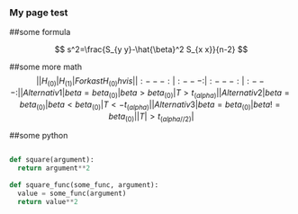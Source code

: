 ### My page test

##some formula

$$
s^2=\frac{S_{y y}-\hat{\beta}^2 S_{x x}}{n-2}
$$

##some more math
$$
|  | H_(0) | H_(1) | Forkast H_(0) hvis |
| :---: | :---: | :---: | :---: |
| Alternativ 1 | beta=beta_(0) | beta > beta_(0) | T > t_( alpha) |
| Alternativ 2 | beta=beta_(0) | beta < beta_(0) | T < -t_( alpha) |
| Alternativ 3 | beta=beta_(0) | beta!=beta_(0) | |T| > t_(alpha//2) |
$$

##some python 


```python 

def square(argument):
  return argument**2
  
def square_func(some_func, argument):
  value = some_func(argument)
  return value**2
```

